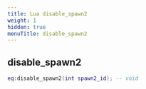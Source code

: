 ```yaml
---
title: Lua disable_spawn2
weight: 1
hidden: true
menuTitle: disable_spawn2
---
```

## disable_spawn2
```lua
eq:disable_spawn2(int spawn2_id); -- void
```